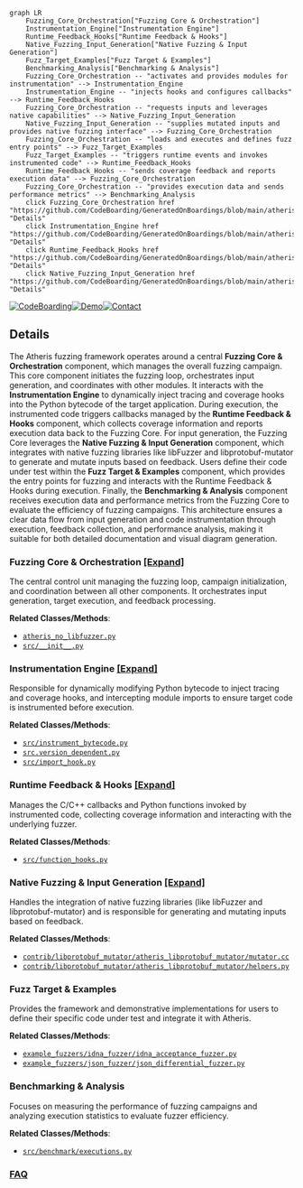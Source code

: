 ```mermaid
graph LR
    Fuzzing_Core_Orchestration["Fuzzing Core & Orchestration"]
    Instrumentation_Engine["Instrumentation Engine"]
    Runtime_Feedback_Hooks["Runtime Feedback & Hooks"]
    Native_Fuzzing_Input_Generation["Native Fuzzing & Input Generation"]
    Fuzz_Target_Examples["Fuzz Target & Examples"]
    Benchmarking_Analysis["Benchmarking & Analysis"]
    Fuzzing_Core_Orchestration -- "activates and provides modules for instrumentation" --> Instrumentation_Engine
    Instrumentation_Engine -- "injects hooks and configures callbacks" --> Runtime_Feedback_Hooks
    Fuzzing_Core_Orchestration -- "requests inputs and leverages native capabilities" --> Native_Fuzzing_Input_Generation
    Native_Fuzzing_Input_Generation -- "supplies mutated inputs and provides native fuzzing interface" --> Fuzzing_Core_Orchestration
    Fuzzing_Core_Orchestration -- "loads and executes and defines fuzz entry points" --> Fuzz_Target_Examples
    Fuzz_Target_Examples -- "triggers runtime events and invokes instrumented code" --> Runtime_Feedback_Hooks
    Runtime_Feedback_Hooks -- "sends coverage feedback and reports execution data" --> Fuzzing_Core_Orchestration
    Fuzzing_Core_Orchestration -- "provides execution data and sends performance metrics" --> Benchmarking_Analysis
    click Fuzzing_Core_Orchestration href "https://github.com/CodeBoarding/GeneratedOnBoardings/blob/main/atheris/Fuzzing_Core_Orchestration.md" "Details"
    click Instrumentation_Engine href "https://github.com/CodeBoarding/GeneratedOnBoardings/blob/main/atheris/Instrumentation_Engine.md" "Details"
    click Runtime_Feedback_Hooks href "https://github.com/CodeBoarding/GeneratedOnBoardings/blob/main/atheris/Runtime_Feedback_Hooks.md" "Details"
    click Native_Fuzzing_Input_Generation href "https://github.com/CodeBoarding/GeneratedOnBoardings/blob/main/atheris/Native_Fuzzing_Input_Generation.md" "Details"
```

[![CodeBoarding](https://img.shields.io/badge/Generated%20by-CodeBoarding-9cf?style=flat-square)](https://github.com/CodeBoarding/GeneratedOnBoardings)[![Demo](https://img.shields.io/badge/Try%20our-Demo-blue?style=flat-square)](https://www.codeboarding.org/demo)[![Contact](https://img.shields.io/badge/Contact%20us%20-%20contact@codeboarding.org-lightgrey?style=flat-square)](mailto:contact@codeboarding.org)

## Details

The Atheris fuzzing framework operates around a central **Fuzzing Core & Orchestration** component, which manages the overall fuzzing campaign. This core component initiates the fuzzing loop, orchestrates input generation, and coordinates with other modules. It interacts with the **Instrumentation Engine** to dynamically inject tracing and coverage hooks into the Python bytecode of the target application. During execution, the instrumented code triggers callbacks managed by the **Runtime Feedback & Hooks** component, which collects coverage information and reports execution data back to the Fuzzing Core. For input generation, the Fuzzing Core leverages the **Native Fuzzing & Input Generation** component, which integrates with native fuzzing libraries like libFuzzer and libprotobuf-mutator to generate and mutate inputs based on feedback. Users define their code under test within the **Fuzz Target & Examples** component, which provides the entry points for fuzzing and interacts with the Runtime Feedback & Hooks during execution. Finally, the **Benchmarking & Analysis** component receives execution data and performance metrics from the Fuzzing Core to evaluate the efficiency of fuzzing campaigns. This architecture ensures a clear data flow from input generation and code instrumentation through execution, feedback collection, and performance analysis, making it suitable for both detailed documentation and visual diagram generation.

### Fuzzing Core & Orchestration [[Expand]](./Fuzzing_Core_Orchestration.md)
The central control unit managing the fuzzing loop, campaign initialization, and coordination between all other components. It orchestrates input generation, target execution, and feedback processing.


**Related Classes/Methods**:

- <a href="https://github.com/google/atheris/blob/master/atheris_no_libfuzzer.py" target="_blank" rel="noopener noreferrer">`atheris_no_libfuzzer.py`</a>
- <a href="https://github.com/google/atheris/blob/master/src/__init__.py" target="_blank" rel="noopener noreferrer">`src/__init__.py`</a>


### Instrumentation Engine [[Expand]](./Instrumentation_Engine.md)
Responsible for dynamically modifying Python bytecode to inject tracing and coverage hooks, and intercepting module imports to ensure target code is instrumented before execution.


**Related Classes/Methods**:

- <a href="https://github.com/google/atheris/blob/master/src/instrument_bytecode.py" target="_blank" rel="noopener noreferrer">`src/instrument_bytecode.py`</a>
- <a href="https://github.com/google/atheris/blob/master/src/version_dependent.py" target="_blank" rel="noopener noreferrer">`src.version_dependent.py`</a>
- <a href="https://github.com/google/atheris/blob/master/src/import_hook.py" target="_blank" rel="noopener noreferrer">`src/import_hook.py`</a>


### Runtime Feedback & Hooks [[Expand]](./Runtime_Feedback_Hooks.md)
Manages the C/C++ callbacks and Python functions invoked by instrumented code, collecting coverage information and interacting with the underlying fuzzer.


**Related Classes/Methods**:

- <a href="https://github.com/google/atheris/blob/master/src/function_hooks.py" target="_blank" rel="noopener noreferrer">`src/function_hooks.py`</a>


### Native Fuzzing & Input Generation [[Expand]](./Native_Fuzzing_Input_Generation.md)
Handles the integration of native fuzzing libraries (like libFuzzer and libprotobuf-mutator) and is responsible for generating and mutating inputs based on feedback.


**Related Classes/Methods**:

- <a href="https://github.com/google/atheris/blob/master/contrib/libprotobuf_mutator/atheris_libprotobuf_mutator/mutator.cc" target="_blank" rel="noopener noreferrer">`contrib/libprotobuf_mutator/atheris_libprotobuf_mutator/mutator.cc`</a>
- <a href="https://github.com/google/atheris/blob/master/contrib/libprotobuf_mutator/atheris_libprotobuf_mutator/helpers.py" target="_blank" rel="noopener noreferrer">`contrib/libprotobuf_mutator/atheris_libprotobuf_mutator/helpers.py`</a>


### Fuzz Target & Examples
Provides the framework and demonstrative implementations for users to define their specific code under test and integrate it with Atheris.


**Related Classes/Methods**:

- <a href="https://github.com/google/atheris/blob/master/example_fuzzers/idna_fuzzer/idna_acceptance_fuzzer.py" target="_blank" rel="noopener noreferrer">`example_fuzzers/idna_fuzzer/idna_acceptance_fuzzer.py`</a>
- <a href="https://github.com/google/atheris/blob/master/example_fuzzers/json_fuzzer/json_differential_fuzzer.py" target="_blank" rel="noopener noreferrer">`example_fuzzers/json_fuzzer/json_differential_fuzzer.py`</a>


### Benchmarking & Analysis
Focuses on measuring the performance of fuzzing campaigns and analyzing execution statistics to evaluate fuzzer efficiency.


**Related Classes/Methods**:

- <a href="https://github.com/google/atheris/blob/master/src/benchmark/executions.py" target="_blank" rel="noopener noreferrer">`src/benchmark/executions.py`</a>




### [FAQ](https://github.com/CodeBoarding/GeneratedOnBoardings/tree/main?tab=readme-ov-file#faq)